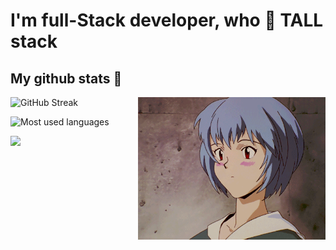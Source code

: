 <h1>I'm full-Stack developer, who 💚 TALL stack</h1>

<h2 align="left">My github stats 👀</h2>
<img src="https://raw.githubusercontent.com/vkarchevskyi/vkarchevskyi/gh-pages/rei.gif" alt="rei" align="right" width="300" height="228">
<p align="left">
  
  ![GitHub Streak](https://github-readme-streak-stats.herokuapp.com/?user=vkarchevskyi&theme=merko&count_private=true)
</p>
<p align="left">
  
  ![Most used languages](https://github-readme-stats.vercel.app/api/top-langs/?username=vkarchevskyi&layout=compact&theme=merko)
</p>
<p align="left">
  <a href="https://www.codewars.com/users/vkarchevskyi">
    <img src="https://www.codewars.com/users/vkarchevskyi/badges/large">
  </a>
</p>
